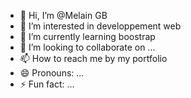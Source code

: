 - 👋 Hi, I’m @Melain GB
- 👀 I’m interested in developpement web
- 🌱 I’m currently learning boostrap
- 💞️ I’m looking to collaborate on ...
- 📫 How to reach me by my portfolio
- 😄 Pronouns: ...
- ⚡ Fun fact: ...

<!---
MELAINGB/MELAINGB is a ✨ special ✨ repository because its `README.md` (this file) appears on your GitHub profile.
You can click the Preview link to take a look at your changes.
--->

